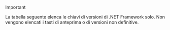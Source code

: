 
> [!IMPORTANT]
> La tabella seguente elenca le chiavi di versioni di .NET Framework solo. Non vengono elencati i tasti di anteprima o di versioni non definitive.

